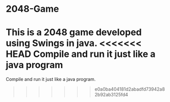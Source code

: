 # 2048-Game
This is a 2048 game developed using Swings in java.
<<<<<<< HEAD
Compile and run it just like a java program
=======
Compile and run it just like a java program.
>>>>>>> e0a0ba404181d2abadfd73942a82b92ab3125fd4
